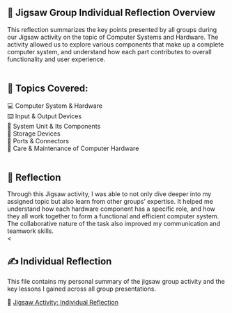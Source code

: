 ## 🧠 Jigsaw Group Individual Reflection Overview
This reflection summarizes the key points presented by all groups during our Jigsaw activity on the topic of Computer Systems and Hardware. The activity allowed us to explore various components that make up a complete computer system, and understand how each part contributes to overall functionality and user experience.
<br> <br>
## 🔹 Topics Covered:
💻 Computer System & Hardware <br>
⌨️ Input & Output Devices <br>
🧠 System Unit & Its Components <br>
💾 Storage Devices <br>
🔌 Ports & Connectors <br>
🧽 Care & Maintenance of Computer Hardware
<br><br>
## 📌 Reflection
Through this Jigsaw activity, I was able to not only dive deeper into my assigned topic but also learn from other groups’ expertise. It helped me understand how each hardware component has a specific role, and how they all work together to form a functional and efficient computer system. The collaborative nature of the task also improved my communication and teamwork skills.
<br><<br>
## ✍️ Individual Reflection
This file contains my personal summary of the jigsaw group activity and the key lessons I gained across all group presentations.

📎 [Jigsaw Activity: Individual Reflection](./Jigsaw_Individual_Reflection.pdf)
